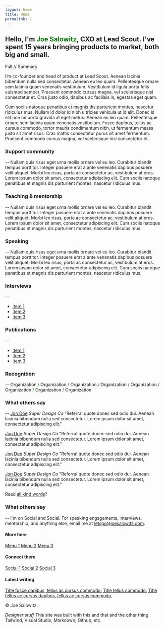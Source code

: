```yaml
---
layout: home
title: Home
permalink: /
---
```


## Hello, I'm <span style="color:green">Joe Salowitz</span>, CXO at Lead Scout. I've spent 15 years bringing products to market, both big and small.

Full // Summary

I’m co-founder and head of product at Lead Scout. Aenean lacinia bibendum nulla sed consectetur. Aenean eu leo quam. Pellentesque ornare sem lacinia quam venenatis vestibulum. Vestibulum id ligula porta felis euismod semper. Praesent commodo cursus magna, vel scelerisque nisl consectetur et. Cras justo odio, dapibus ac facilisis in, egestas eget quam. 

Cum sociis natoque penatibus et magnis dis parturient montes, nascetur ridiculus mus. Nullam id dolor id nibh ultricies vehicula ut id elit. Donec id elit non mi porta gravida at eget metus. Aenean eu leo quam. Pellentesque ornare sem lacinia quam venenatis vestibulum. Fusce dapibus, tellus ac cursus commodo, tortor mauris condimentum nibh, ut fermentum massa justo sit amet risus. Cras mattis consectetur purus sit amet fermentum. Praesent commodo cursus magna, vel scelerisque nisl consectetur et.

### Support community
--
Nullam quis risus eget urna mollis ornare vel eu leo. Curabitur blandit tempus porttitor. Integer posuere erat a ante venenatis dapibus posuere velit aliquet. Morbi leo risus, porta ac consectetur ac, vestibulum at eros. Lorem ipsum dolor sit amet, consectetur adipiscing elit. Cum sociis natoque penatibus et magnis dis parturient montes, nascetur ridiculus mus.

### Teaching & mentorship
--
Nullam quis risus eget urna mollis ornare vel eu leo. Curabitur blandit tempus porttitor. Integer posuere erat a ante venenatis dapibus posuere velit aliquet. Morbi leo risus, porta ac consectetur ac, vestibulum at eros. Lorem ipsum dolor sit amet, consectetur adipiscing elit. Cum sociis natoque penatibus et magnis dis parturient montes, nascetur ridiculus mus.

### Speaking
--
Nullam quis risus eget urna mollis ornare vel eu leo. Curabitur blandit tempus porttitor. Integer posuere erat a ante venenatis dapibus posuere velit aliquet. Morbi leo risus, porta ac consectetur ac, vestibulum at eros. Lorem ipsum dolor sit amet, consectetur adipiscing elit. Cum sociis natoque penatibus et magnis dis parturient montes, nascetur ridiculus mus.

### Interviews
--
- [Item 1](https://joesalowitz.com/)
- [Item 2](https://joesalowitz.com/)
- [Item 3](https://joesalowitz.com/)

### Publications
--
- [Item 1](https://joesalowitz.com/)
- [Item 2](https://joesalowitz.com/)
- [Item 3](https://joesalowitz.com/)

### Recognition
--
Organization <span style="color:green">/</span> Organization <span style="color:green">/</span> Organization <span style="color:green">/</span> Organization <span style="color:green">/</span> Organization <span style="color:green">/</span> Organization <span style="color:green">/</span> Organization <span style="color:green">/</span> Organization

### What others say
--
[Jon Doe](https://joesalowitz.com/)
_Super Design Co_
"Referral quote donec sed odio dui. Aenean lacinia bibendum nulla sed consectetur. Lorem ipsum dolor sit amet, consectetur adipiscing elit."

[Jon Doe](https://joesalowitz.com/)
_Super Design Co_
"Referral quote donec sed odio dui. Aenean lacinia bibendum nulla sed consectetur. Lorem ipsum dolor sit amet, consectetur adipiscing elit."

[Jon Doe](https://joesalowitz.com/)
_Super Design Co_
"Referral quote donec sed odio dui. Aenean lacinia bibendum nulla sed consectetur. Lorem ipsum dolor sit amet, consectetur adipiscing elit."

[Jon Doe](https://joesalowitz.com/)
_Super Design Co_
"Referral quote donec sed odio dui. Aenean lacinia bibendum nulla sed consectetur. Lorem ipsum dolor sit amet, consectetur adipiscing elit."

Read [all kind words](https://joesalowitz.com/)?

### What others say
-- I'm on Social and Social. For speaking engagements, interviews, mentorship, and anything else, email me at [letsgo@joesalowitz.com](mailto:letsgo@joesalowitz.com).

#### More here
[Menu 1](https://joesalowitz.com/)
[Menu 2](https://joesalowitz.com/)
[Menu 3](https://joesalowitz.com/)

#### Connect there
[Social 1](https://joesalowitz.com/)
[Social 2](https://joesalowitz.com/)
[Social 3](https://joesalowitz.com/)

#### Latest writing
[Title fusce dapibus, tellus ac cursus commodo.](https://joesalowitz.com/)
[Title tellus commodo.](https://joesalowitz.com/)
[Title tellus ac cursus dapibus, tellus ac cursus commodo.](https://joesalowitz.com/)


&copy; Joe Salowitz. 

*Designer stuff* This site was built with this and that and the other thing. Tailwind, Visual Studio, Markdown, Github, etc.


